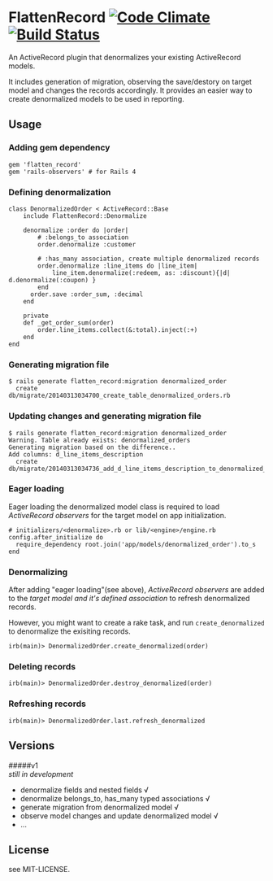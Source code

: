 # FlattenRecord [![Code Climate](https://codeclimate.com/github/alvinsj/flatten_record.png)](https://codeclimate.com/github/alvinsj/flatten_record)  [![Build Status](https://travis-ci.org/alvinsj/flatten_record.png?branch=master)](https://travis-ci.org/alvinsj/flatten_record)

An ActiveRecord plugin that denormalizes your existing ActiveRecord models. 

It includes generation of migration, observing the save/destory on target model and changes the records accordingly. It provides an easier way to create denormalized models to be used in reporting.

## Usage

### Adding gem dependency
    gem 'flatten_record'
    gem 'rails-observers' # for Rails 4

### Defining denormalization
    class DenormalizedOrder < ActiveRecord::Base
    	include FlattenRecord::Denormalize

    	denormalize :order do |order|
      		# :belongs_to association
      		order.denormalize :customer
      		
      		# :has_many association, create multiple denormalized records  
      		order.denormalize :line_items do |line_item|
        		line_item.denormalize(:redeem, as: :discount){|d| d.denormalize(:coupon) }
      		end
          order.save :order_sum, :decimal
    	end

    	private
    	def _get_order_sum(order)
      		order.line_items.collect(&:total).inject(:+)
    	end
  	end
  	
### Generating migration file
    $ rails generate flatten_record:migration denormalized_order
	  create  db/migrate/20140313034700_create_table_denormalized_orders.rb	
    
### Updating changes and generating migration file
    $ rails generate flatten_record:migration denormalized_order
    Warning. Table already exists: denormalized_orders
	Generating migration based on the difference..
	Add columns: d_line_items_description
      create  db/migrate/20140313034736_add_d_line_items_description_to_denormalized_orders.rb

### Eager loading
Eager loading the denormalized model class is required to load _ActiveRecord observers_ for the target model on app initialization.  
  
	# initializers/<denormalize>.rb or lib/<engine>/engine.rb 
	config.after_initialize do
      require_dependency root.join('app/models/denormalized_order').to_s
    end

### Denormalizing 
After adding "eager loading"(see above), _ActiveRecord observers_ are added to the _target model and it's defined association_ to refresh denormalized records.

However, you might want to create a rake task, and run ```create_denormalized``` to denormalize the exisiting records.
  
	irb(main)> DenormalizedOrder.create_denormalized(order)

### Deleting records
	irb(main)> DenormalizedOrder.destroy_denormalized(order)

### Refreshing records
	irb(main)> DenormalizedOrder.last.refresh_denormalized
    
## Versions

#####v1   
_still in development_  
- denormalize fields and nested fields √  
- denormalize belongs_to, has_many typed associations √    
- generate migration from denormalized model √   
- observe model changes and update denormalized model √  
- ...

## License  
see MIT-LICENSE.
